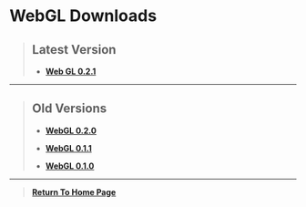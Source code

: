 # WebGL Downloads

> ## Latest Version
>
> - [**Web GL 0.2.1**](https://github.com/NoahRobichaux/Robichaux_Breakout/releases/tag/v0.2.1)


***

> ## Old Versions
> 
> - [**WebGL 0.2.0**](https://github.com/NoahRobichaux/Robichaux_Breakout/releases/tag/v0.2.0)
> 
> - [**WebGL 0.1.1**](https://github.com/NoahRobichaux/Robichaux_Breakout/releases/tag/v0.1.1)
>
> - [**WebGL 0.1.0**](https://github.com/NoahRobichaux/Robichaux_Breakout/releases/tag/v0.1.0)


***

> [**Return To Home Page**](https://noahrobichaux.github.io/Robichuax_Breakout)

